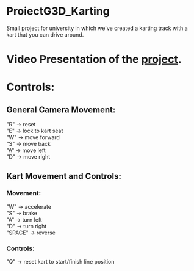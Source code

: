 # ProiectG3D_Karting
Small project for university in which we've created a karting track with a kart that you can drive around.

# Video Presentation of the [project](https://youtu.be/Qg7PQnN6MlU).

# Controls:
## General Camera Movement:
"R" -> reset  
"E" -> lock to kart seat  
"W" -> move forward   
"S" -> move back    
"A" -> move left  
"D" -> move right 

## Kart Movement and Controls: 
### Movement:
"W" -> accelerate  
"S" -> brake  
"A" -> turn left  
"D" -> turn right  
"SPACE" -> reverse  

### Controls:
"Q" -> reset kart to start/finish line position


